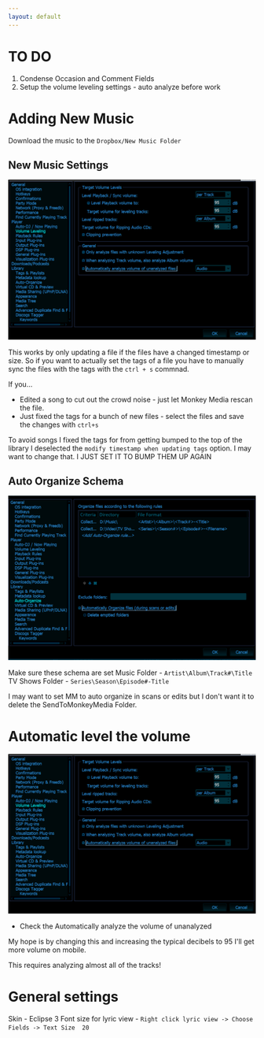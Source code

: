 ```yaml
---
layout: default
---
```


# TO DO

1. Condense Occasion and Comment Fields
2. Setup the volume leveling settings - auto analyze before work


# Adding New Music

Download the music to the `Dropbox/New Music Folder`


## New Music Settings

![Leveling Volume](../../images/VolumeLeveling.png)

This works by only updating a file if the files have a changed timestamp or size. So if you want to actually set the tags of a file you have to manually sync the files with the tags with the `ctrl + s` commnad.

If you...

 - Edited a song to cut out the crowd noise - just let Monkey Media rescan the file.
 - Just fixed the tags for a bunch of new files - select the files and save the changes with `ctrl+s`

 To avoid songs I fixed the tags for from getting bumped to the top of the library I deselected the `modify timestamp when updating tags` option. I may want to change that. I JUST SET IT TO BUMP THEM UP AGAIN

## Auto Organize Schema

![Auto Organize](../../images\AutoOrganizeSchema.PNG)

Make sure these schema are set
Music Folder - `Artist\Album\Track#\Title`
TV Shows Folder - `Series\Season\Episode#-Title`

I may want to set MM to auto organize in scans or edits but I don't want it to delete the SendToMonkeyMedia Folder.

# Automatic level the volume

![Leveling Volume](../../images/VolumeLeveling.png)

- Check the Automatically analyze the volume of unanalyzed

My hope is by changing this and increasing the typical decibels to 95 I'll get more volume on mobile.

This requires analyzing almost all of the tracks!

# General settings

Skin - Eclipse 3
Font size for lyric view - `Right click lyric view -> Choose Fields -> Text Size  20`

